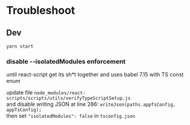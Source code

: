 # Troubleshoot

## Dev
`yarn start`

### disable --isolatedModules enforcement
until react-script get its sh*t together
and uses babel 7.15 with TS const enum 

update file ` node_modules/react-scripts/scripts/utils/verifyTypeScriptSetup.js `  
and disable writing JSON at line 286: `writeJson(paths.appTsConfig, appTsConfig);`   
then set `"isolatedModules": false` in `tsconfig.json`
